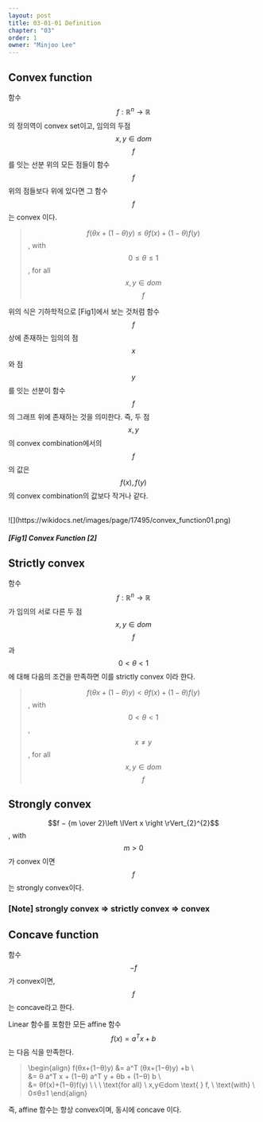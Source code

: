 ```yaml
---
layout: post
title: 03-01-01 Definition
chapter: "03"
order: 1
owner: "Minjoo Lee"
---
```

## Convex function 
함수 $$f:\mathbb{R}^n \rightarrow \mathbb{R}$$의 정의역이 convex set이고, 임의의 두점 $$x, y ∈dom$$ $$f$$를 잇는 선분 위의 모든 점들이 함수 $$f$$ 위의 점들보다 위에 있다면 그 함수 $$f$$는 convex 이다.

>$$f(θx+(1−θ)y)≤θf(x)+(1−θ)f(y)$$,  with  $$0≤θ≤1$$,  for all $$x,y∈dom$$ $$f$$         

위의 식은 기하학적으로 [Fig1]에서 보는 것처럼 함수 $$f$$상에 존재하는 임의의 점 $$x$$와 점$$y$$를 잇는 선분이 함수 $$f$$의 그래프 위에 존재하는 것을 의미한다. 즉, 두 점 $$x,y$$의 convex combination에서의 $$f$$의 값은 $$f(x), f(y)$$의 convex combination의 값보다 작거나 같다.  

</br>
![](https://wikidocs.net/images/page/17495/convex_function01.png)

##### [Fig1] Convex Function [2]

## Strictly convex  
함수 $$f:\mathbb{R}^n \rightarrow \mathbb{R}$$가 임의의 서로 다른 두 점 $$x, y ∈dom$$ $$f$$ 과  $$0<θ<1$$에 대해 다음의 조건을 만족하면 이를 strictly convex 이라 한다.

>$$f(θx+(1−θ)y)<θf(x)+(1−θ)f(y)$$,  with  $$0<θ<1$$, $$x ≠ y$$,  for all  $$x, y∈dom$$ $$f$$



## Strongly convex
$$f −  {m \over 2}\left \lVert x \right \rVert_{2}^{2}$$, with $$m > 0$$ 가 convex 이면 $$f$$는 strongly convex이다.

### [Note] strongly convex ⇒ strictly convex ⇒ convex


## Concave function
함수 $$-f$$가 convex이면,  $$f$$는 concave라고 한다.

Linear 함수를 포함한 모든 affine 함수 $$f(x) = a^T x+b$$ 는 다음 식을 만족한다. </br>
>\begin{align}
f(θx+(1−θ)y) &= a^T (θx+(1−θ)y) +b \\\
&= θ a^T x + (1−θ) a^T y +  θb +  (1−θ) b \\\
&= θf(x)+(1−θ)f(y) \ \ \ \text{for all}  \ x,y∈dom \text{ } f, \ \text{with}  \ 0≤θ≤1
\end{align} 

즉, affine 함수는 항상 convex이며, 동시에 concave 이다.